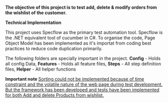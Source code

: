 <B>The objective of this project is to test add, delete & modify orders from the wishlist of the customer. </B> 

<B>Technical Implementation</B>

This project uses Specflow as the primary test automation tool. Specflow is the .NET  equivalent tool of cucumber in C#. To organise the code, Page Object Model has been implemented as it's importat from coding best practices to reduce code duplication primarily.  

The following folders are specially important in the project. 
<b>Config</b> - Holds all config Data,
<b>Features</b> - Holds all feature files, 
<b>Steps</b> - All step definition files,
<b>Helper</b> - All helper functions 

<B> Important note </B>
<u>Sorting could not be implemented because of time constraint and the volatile nature of the web page during test development. But the framework has been developed and tests have been implemented for both Add and delete Products from wishlist.  </u>
